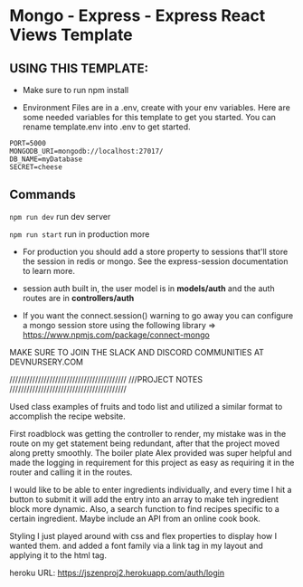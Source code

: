 # Mongo - Express - Express React Views Template

## USING THIS TEMPLATE:

- Make sure to run npm install

- Environment Files are in a .env, create with your env variables. Here are some needed variables for this template to get you started. You can rename template.env into .env to get started.

```
PORT=5000
MONGODB_URI=mongodb://localhost:27017/
DB_NAME=myDatabase
SECRET=cheese
```

## Commands

`npm run dev` run dev server

`npm run start` run in production more

- For production you should add a store property to sessions that'll store the session in redis or mongo. See the express-session documentation to learn more.

- session auth built in, the user model is in **models/auth** and the auth routes are in **controllers/auth**

- If you want the connect.session() warning to go away you can configure a mongo session store using the following library => https://www.npmjs.com/package/connect-mongo

MAKE SURE TO JOIN THE SLACK AND DISCORD COMMUNITIES AT DEVNURSERY.COM

/////////////////////////////////////////
///PROJECT NOTES
/////////////////////////////////////////

Used class examples of fruits and todo list and utilized a similar format to accomplish the recipe website.  

First roadblock was getting the controller to render, my mistake was in the route on my get statement being redundant, after that the project moved along pretty smoothly.  The boiler plate Alex provided was super helpful and made the logging in requirement for this project as easy as requiring it in the router and calling it in the routes.  

I would like to be able to enter ingredients individually, and every time I hit a button to submit it will add the entry into an array to make teh ingredient block more dynamic.  Also, a search function to find recipes specific to a certain ingredient.  Maybe include an API from an online cook book.

Styling I just played around with css and flex properties to display how I wanted them.  and added a font family via a link tag in my layout and applying it to the html tag.

heroku URL: https://jszenproj2.herokuapp.com/auth/login